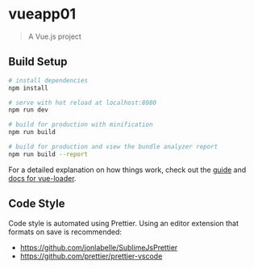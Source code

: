 # vueapp01

> A Vue.js project

## Build Setup

```bash
# install dependencies
npm install

# serve with hot reload at localhost:8080
npm run dev

# build for production with minification
npm run build

# build for production and view the bundle analyzer report
npm run build --report
```

For a detailed explanation on how things work, check out the [guide](http://vuejs-templates.github.io/webpack/) and [docs for vue-loader](http://vuejs.github.io/vue-loader).

## Code Style

Code style is automated using Prettier. Using an editor extension that formats on save is recommended:

- https://github.com/jonlabelle/SublimeJsPrettier
- https://github.com/prettier/prettier-vscode
